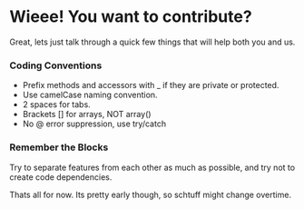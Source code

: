 # Wieee! You want to contribute?
Great, lets just talk through a quick few things that will help both you and us.


### Coding Conventions

 * Prefix methods and accessors with _ if they are private or protected.
 * Use camelCase naming convention.
 * 2 spaces for tabs.
 * Brackets [] for arrays, NOT array()
 * No @ error suppression, use try/catch

### Remember the Blocks

Try to separate features from each other as much as possible, and try not to create code dependencies.

Thats all for now. Its pretty early though, so schtuff might change overtime.